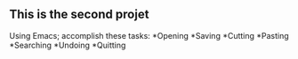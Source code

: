 This is the second projet
-------------------------
Using Emacs; accomplish these tasks:
 *Opening
 *Saving
 *Cutting
 *Pasting
 *Searching
 *Undoing
 *Quitting